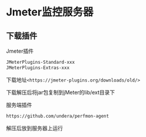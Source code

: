 # Jmeter监控服务器

## 下载插件

Jmeter插件

```sh
JMeterPlugins-Standard-xxx
JMeterPlugins-Extras-xxx
```

下载地址`<https://jmeter-plugins.org/downloads/old/>`

下载解压后将jar包复制到jMeter的lib/ext目录下

服务端插件

```sh
https://github.com/undera/perfmon-agent
```

解压后放到服务器上运行
